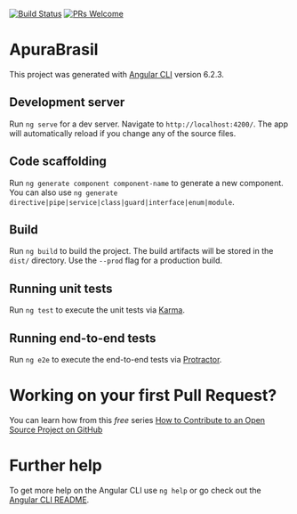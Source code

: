 [![Build Status](https://travis-ci.com/raphaelcrv/apura-brasil-2018.svg?branch=master)](https://travis-ci.com/raphaelcrv/apura-brasil-2018)
[![PRs Welcome](https://img.shields.io/badge/PRs-welcome-brightgreen.svg?style=flat-square)](http://makeapullrequest.com)

# ApuraBrasil

This project was generated with [Angular CLI](https://github.com/angular/angular-cli) version 6.2.3.

## Development server

Run `ng serve` for a dev server. Navigate to `http://localhost:4200/`. The app will automatically reload if you change any of the source files.

## Code scaffolding

Run `ng generate component component-name` to generate a new component. You can also use `ng generate directive|pipe|service|class|guard|interface|enum|module`.

## Build

Run `ng build` to build the project. The build artifacts will be stored in the `dist/` directory. Use the `--prod` flag for a production build.

## Running unit tests

Run `ng test` to execute the unit tests via [Karma](https://karma-runner.github.io).

## Running end-to-end tests

Run `ng e2e` to execute the end-to-end tests via [Protractor](http://www.protractortest.org/).




# Working on your first Pull Request? 
You can learn how from this *free* series [How to Contribute to an Open Source Project on GitHub](https://egghead.io/series/how-to-contribute-to-an-open-source-project-on-github)

# Further help

To get more help on the Angular CLI use `ng help` or go check out the [Angular CLI README](https://github.com/angular/angular-cli/blob/master/README.md).